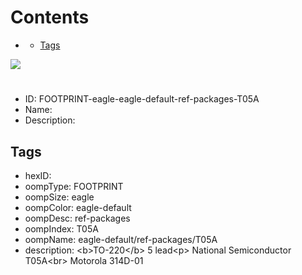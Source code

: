 



Contents
========

* [](#)
	* [Tags](#tags)
  
![][im]
# 

- ID: FOOTPRINT-eagle-eagle-default-ref-packages-T05A
- Name: 
- Description: 

## Tags

- hexID: 
- oompType: FOOTPRINT
- oompSize: eagle
- oompColor: eagle-default
- oompDesc: ref-packages
- oompIndex: T05A
- oompName: eagle-default/ref-packages/T05A
- description: &lt;b&gt;TO-220&lt;/b&gt; 5 lead&lt;p&gt;&#xD;
National Semiconductor T05A&lt;br&gt;&#xD;
Motorola 314D-01



[im]: image.png
